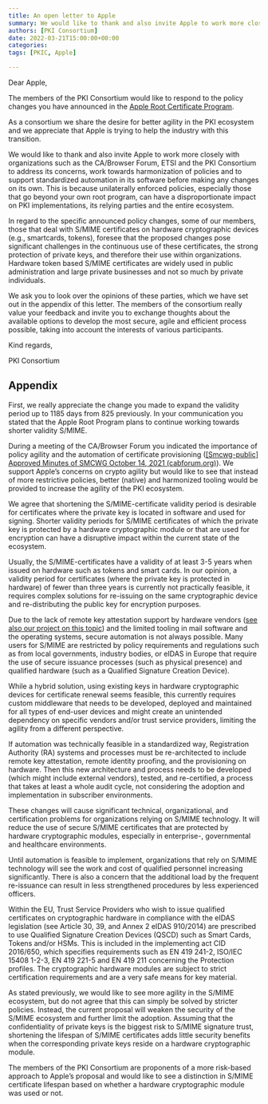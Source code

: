 ```yaml
---
title: An open letter to Apple
summary: We would like to thank and also invite Apple to work more closely with organizations such as the CA/Browser Forum, ETSI and the PKI Consortium to address its concerns, work towards harmonization of policies and to support standardized automation in its software before making any changes on its own. This is because unilaterally enforced policies, especially those that go beyond your own root program, can have a disproportionate impact on PKI implementations, its relying parties and the entire ecosystem. 
authors: [PKI Consortium]
date: 2022-03-21T15:00:00+00:00
categories:
tags: [PKIC, Apple]

---
```


Dear Apple,

The members of the PKI Consortium would like to respond to the policy changes you have announced in the [Apple Root Certificate Program](https://www.apple.com/certificateauthority/ca_program.html).

As a consortium we share the desire for better agility in the PKI ecosystem and we appreciate that Apple is trying to help the industry with this transition. 

We would like to thank and also invite Apple to work more closely with organizations such as the CA/Browser Forum, ETSI and the PKI Consortium to address its concerns, work towards harmonization of policies and to support standardized automation in its software before making any changes on its own. This is because unilaterally enforced policies, especially those that go beyond your own root program, can have a disproportionate impact on PKI implementations, its relying parties and the entire ecosystem. 

In regard to the specific announced policy changes, some of our members, those that deal with S/MIME certificates on hardware cryptographic devices (e.g., smartcards, tokens), foresee that the proposed changes pose significant challenges in the continuous use of these certificates, the strong protection of private keys, and therefore their use within organizations. Hardware token based S/MIME certificates are widely used in public administration and large private businesses and not so much by private individuals.

We ask you to look over the opinions of these parties, which we have set out in the appendix of this letter. The members of the consortium really value your feedback and invite you to exchange thoughts about the available options to develop the most secure, agile and efficient process possible, taking into account the interests of various participants.

Kind regards,

PKI Consortium


## Appendix

First, we really appreciate the change you made to expand the validity period up to 1185 days from 825 previously. In your communication you stated that the Apple Root Program plans to continue working towards shorter validity S/MIME.

During a meeting of the CA/Browser Forum you indicated the importance of policy agility and the automation of certificate provisioning ([[Smcwg-public] Approved Minutes of SMCWG October 14, 2021 (cabforum.org)](https://lists.cabforum.org/pipermail/smcwg-public/2021-November/000205.html)). We support Apple’s concerns on crypto agility but would like to see that instead of more restrictive policies, better (native) and harmonized tooling would be provided to increase the agility of the PKI ecosystem. 

We agree that shortening the S/MIME-certificate validity period is desirable for certificates where the private key is located in software and used for signing. Shorter validity periods for S/MIME certificates of which the private key is protected by a hardware cryptographic module or that are used for encryption can have a disruptive impact within the current state of the ecosystem.

Usually, the S/MIME-certificates have a validity of at least 3-5 years when issued on hardware such as tokens and smart cards. In our opinion, a validity period for certificates (where the private key is protected in hardware) of fewer than three years is currently not practically feasible, it requires complex solutions for re-issuing on the same cryptographic device and re-distributing the public key for encryption purposes.

Due to the lack of remote key attestation support by hardware vendors ([see also our project on this topic](https://pkic.org/2021/08/03/increasing-support-and-awareness-for-remote-key-attestation/)) and the limited tooling in mail software and the operating systems, secure automation is not always possible. Many users for S/MIME are restricted by policy requirements and regulations such as from local governments, industry bodies, or eIDAS in Europe that require the use of secure issuance processes (such as physical presence) and qualified hardware (such as a Qualified Signature Creation Device).

While a hybrid solution, using existing keys in hardware cryptographic devices for certificate renewal seems feasible, this currently requires custom middleware that needs to be developed, deployed and maintained for all types of end-user devices and might create an unintended dependency on specific vendors and/or trust service providers, limiting the agility from a different perspective.

If automation was technically feasible in a standardized way, Registration Authority (RA) systems and processes must be re-architected to include remote key attestation, remote identity proofing, and the provisioning on hardware. Then this new architecture and process needs to be developed (which might include external vendors), tested, and re-certified, a process that takes at least a whole audit cycle, not considering the adoption and implementation in subscriber environments.

These changes will cause significant technical, organizational, and certification problems for organizations relying on S/MIME technology. It will reduce the use of secure S/MIME certificates that are protected by hardware cryptographic modules, especially in enterprise-, governmental and healthcare environments.

Until automation is feasible to implement, organizations that rely on S/MIME technology will see the work and cost of qualified personnel increasing significantly. There is also a concern that the additional load by the frequent re-issuance can result in less strengthened procedures by less experienced officers.

Within the EU, Trust Service Providers who wish to issue qualified certificates on cryptographic hardware in compliance with the eIDAS legislation (see Article 30, 39, and Annex 2 eIDAS 910/2014) are prescribed to use Qualified Signature Creation Devices (QSCD) such as Smart Cards, Tokens and/or HSMs. This is included in the implementing act CID 2016/650, which specifies requirements such as EN 419 241-2, ISO/IEC 15408 1-2-3, EN 419 221-5 and EN 419 211 concerning the Protection profiles. The cryptographic hardware modules are subject to strict certification requirements and are a very safe means for key material. 

As stated previously, we would like to see more agility in the S/MIME ecosystem, but do not agree that this can simply be solved by stricter policies. Instead, the current proposal will weaken the security of the S/MIME ecosystem and further limit the adoption. Assuming that the confidentiality of private keys is the biggest risk to S/MIME signature trust, shortening the lifespan of S/MIME certificates adds little security benefits when the corresponding private keys reside on a hardware cryptographic module.

The members of the PKI Consortium are proponents of a more risk-based approach to Apple’s proposal and would like to see a distinction in S/MIME certificate lifespan based on whether a hardware cryptographic module was used or not.